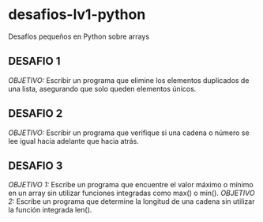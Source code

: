 # desafios-lv1-python
Desafíos pequeños en Python sobre arrays

## DESAFIO 1
*OBJETIVO:* Escribir un programa que elimine los elementos duplicados de una lista, asegurando que solo queden elementos únicos.
## DESAFIO 2
*OBJETIVO:* Escribir un programa que verifique si una cadena o número se lee igual hacia adelante que hacia atrás.
## DESAFIO 3
*OBJETIVO 1:* Escribe un programa que encuentre el valor máximo o mínimo en un array sin utilizar funciones integradas como max() o min().
*OBJETIVO 2:* Escribe un programa que determine la longitud de una cadena sin utilizar la función integrada len().
